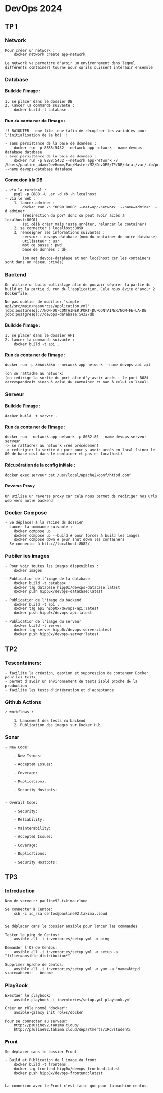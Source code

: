 # DevOps 2024

## TP 1

### Network

    Pour créer un network :
        docker network create app-network

    Le network va permettre d'avoir un environnement dans lequel différents containers tourne pour qu'ils puissent intéragir ensemble

### Database

#### Build de l'image :   
    1. se placer dans le dossier DB
    2. lancer la commande suivante :
        docker build -t database .

#### Run du container de l'image :
    !! RAJOUTER --env-file .env (afin de récupérer les variables pour l'initialisation de la bd) !!

    - sans persistance de la base de données :
        docker run -p 8888:5432 --network app-network --name devops-database database
    - avec persistance de la base de données :
        docker run -p 8888:5432 --network app-network -v /Users/pauline_adam/DevHome/Fac/Master/M2/DevOPS/TP/DB/data:/var/lib/postgresql/data --name devops-database database

#### Connexion à la DB 
    - via le terminal :   
        psql -p 8888 -U usr -d db -h localhost
    - via le web :
        1. lancer adminer :
            docker run -p "8090:8080" --net=app-network  --name=adminer  -d adminer
            (redirection du port donc on peut avoir accès à localhost:8090)
            (si déjà créer mais juste arrêter, relancer le container)
        2. se connecter à localhost:8090
        3. renseigner les informations suivantes :
            serveur : devops-database (nom du container de notre database)
            utilisateur : usr
            mot de passe : pwd
            base de données : db
            
            (on met devops-database et non localhost car les containers sont dans un réseau privés)

### Backend

    On utilise un build multistage afin de pouvoir séparer la partie du build et la partie du run de l'application. Cela nous évite d'avoir 2 Dockerfile.

    Ne pas oublier de modifier "simple-api/src/main/resources/application.yml" :
    jdbc:postgresql://NOM-DU-CONTAINER:PORT-DU-CONTAINER/NOM-DE-LA-DB
    jdbc:postgresql://devops-database:5432/db

#### Build de l'image :   
    1. se placer dans le dossier API
    2. lancer la commande suivante :
        docker build -t api .

#### Run du container de l'image :    
    docker run -p 8080:8080 --network app-network --name devops-api api 

    (on se rattache au network)
    (on redirige la sortie du port afin d'y avoir accès : le port 8080 correspondrait sinon à celui du container et non à celui en local)

### Serveur

#### Build de l'image :   
    docker build -t server .

#### Run du container de l'image :    
    docker run --network app-network -p 8082:80 --name devops-serveur serveur 
    -> se rattacher au network créé précédement
    -> redirigier la sortie du port pour y avoir accès en local (sinon le 80 de base cest dans le container et pas en localhost)

#### Récupération de la config initiale :    
    docker exec serveur cat /usr/local/apache2/conf/httpd.conf

#### Reverse Proxy
    On utilise un reverse proxy car cela nous permet de rediriger nos urls web vers notre backend

### Docker Compose

    - Se déplacer à la racine du dossier 
    - Lancer la commande suivante :
        docker compose up
        docker compose up --build # pour forcer à build les images
        docker compose down # pour shut down les containers
    - Se connecter à http://localhost:8082/


### Publier les images

    - Pour voir toutes les images disponibles :
        docker images
    
    - Publication de l'image de la database
        docker build -t database .
        docker tag database hipp0x/devops-database:latest   
        docker push hipp0x/devops-database:latest

    - Publication de l'image du backend
        docker build -t api .
        docker tag api hipp0x/devops-api:latest    
        docker push hipp0x/devops-api:latest

    - Publication de l'image du serveur
        docker build -t server .
        docker tag server hipp0x/devops-server:latest   
        docker push hipp0x/devops-server:latest  


## TP2

### Tescontainers: 

    - facilite la création, gestion et suppression de conteneur Docker pour les tests
    - permet d'avoir un environnement de tests isolé proche de la production
    - facilite les tests d'intégration et d'acceptance

### Github Actions

    2 Workflows :

        1. Lancement des tests du backend
        2. Publication des images sur Docker Hub

### Sonar

    - New Code:

        - New Issues:

        - Accepted Issues:

        - Coverage:

        - Duplications:

        - Security Hostpots:

    
    - Overall Code: 

        - Security:

        - Reliability:

        - Maintenability:

        - Accepted Issues:

        - Coverage:

        - Duplications:

        - Security Hostpots:

    
## TP3 

### Introduction

    Nom de serveur: pauline92.takima.cloud

    Se connecter à Centos:
        ssh -i id_rsa centos@pauline92.takima.cloud


    Se déplacer dans le dossier ansible pour lancer les commandes

    Tester le ping de Centos:
        ansible all -i inventories/setup.yml -m ping

    Demander l'OS de Centos:
        ansible all -i inventories/setup.yml -m setup -a "filter=ansible_distribution*"

    Supprimer Apache de Centos:
        ansible all -i inventories/setup.yml -m yum -a "name=httpd state=absent" --become

### PlayBook

    Exectuer le playbook:
        ansible-playbook -i inventories/setup.yml playbook.yml

    Créer un rôle nommé "docker":
        ansible-galaxy init roles/docker

    Pour se connecter au serveur:
        http://pauline92.takima.cloud/
        http://pauline92.takima.cloud/departments/IRC/students

### Front

    Se déplacer dans le dossier Front

    - Build et Publication de l'image du front
        docker build -t frontend .
        docker tag frontend hipp0x/devops-frontend:latest   
        docker push hipp0x/devops-frontend:latest 


    La connexion avec le Front n'est faite que pour la machine centos.

    